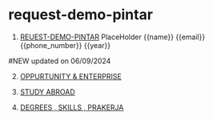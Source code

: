# request-demo-pintar


1. [REUEST-DEMO-PINTAR](https://htmlpreview.github.io/?https://github.com/amananku-pintar/request-demo-pintar/blob/main/REQUEST_DEMO.html) PlaceHolder {{name}} {{email}} {{phone_number}} {{year}}

#NEW updated on 06/09/2024

2.  [OPPURTUNITY & ENTERPRISE](https://htmlpreview.github.io/?https://github.com/amananku-pintar/request-demo-pintar/blob/main/ENTERPRISE_OPPORTUNITY_CONTACT_US.html)  
  
3.  [STUDY ABROAD](https://htmlpreview.github.io/?https://github.com/amananku-pintar/request-demo-pintar/blob/main/STUDY_ABORAD_CONTACT_US.html) 
  
4.  [DEGREES , SKILLS , PRAKERJA](https://htmlpreview.github.io/?https://github.com/amananku-pintar/request-demo-pintar/blob/main/DEGREE_SKILLS_PRAKERJA_CONTACT_US.html) 
